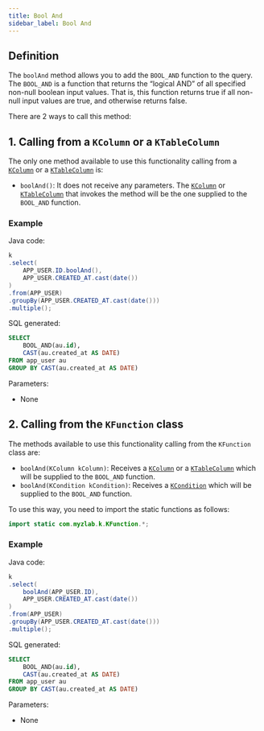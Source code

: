 ```yaml
---
title: Bool And
sidebar_label: Bool And
---
```


## Definition

The `boolAnd` method allows you to add the `BOOL_AND` function to the query. The `BOOL_AND` is a function that returns the “logical AND” of all specified non-null boolean input values. That is, this function returns true if all non-null input values ​​are true, and otherwise returns false.

There are 2 ways to call this method:

## 1. Calling from a `KColumn` or a `KTableColumn`

The only one method available to use this functionality calling from a [`KColumn`](/docs/select-statement/select/introduction#2-kcolumn) or a [`KTableColumn`](/docs/select-statement/select/introduction#1-ktablecolumn) is:

- `boolAnd()`: It does not receive any parameters. The [`KColumn`](/docs/select-statement/select/introduction#2-kcolumn) or [`KTableColumn`](/docs/select-statement/select/introduction#1-ktablecolumn) that invokes the method will be the one supplied to the `BOOL_AND` function.

### Example

Java code:

```java
k
.select(
    APP_USER.ID.boolAnd(),
    APP_USER.CREATED_AT.cast(date())
)
.from(APP_USER)
.groupBy(APP_USER.CREATED_AT.cast(date()))
.multiple();
```

SQL generated:

```sql
SELECT
    BOOL_AND(au.id),
    CAST(au.created_at AS DATE)
FROM app_user au
GROUP BY CAST(au.created_at AS DATE)
```

Parameters:

- None

## 2. Calling from the `KFunction` class

The methods available to use this functionality calling from the `KFunction` class are:

- `boolAnd(KColumn kColumn)`: Receives a [`KColumn`](/docs/select-statement/select/introduction#2-kcolumn) or a [`KTableColumn`](/docs/select-statement/select/introduction#1-ktablecolumn) which will be supplied to the `BOOL_AND` function.
- `boolAnd(KCondition kCondition)`: Receives a [`KCondition`](/docs/misc/kcondition/introduction) which will be supplied to the `BOOL_AND` function.

To use this way, you need to import the static functions as follows:

```java
import static com.myzlab.k.KFunction.*;
```

### Example

Java code:

```java
k
.select(
    boolAnd(APP_USER.ID),
    APP_USER.CREATED_AT.cast(date())
)
.from(APP_USER)
.groupBy(APP_USER.CREATED_AT.cast(date()))
.multiple();
```

SQL generated:

```sql
SELECT
    BOOL_AND(au.id),
    CAST(au.created_at AS DATE)
FROM app_user au
GROUP BY CAST(au.created_at AS DATE)
```

Parameters:

- None